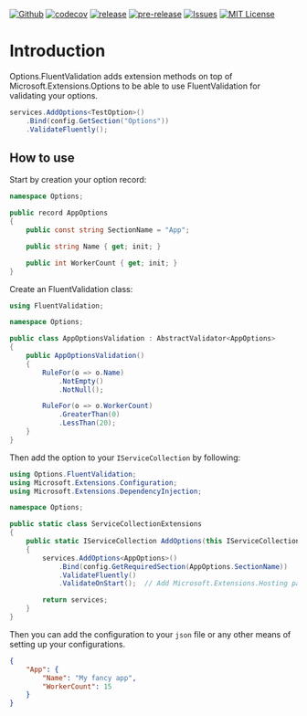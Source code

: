 [![Github][github-shield]][action-url]
[![codecov][codecov-shield]][codecov-url]
[![release][release-shield]][release-url]
[![pre-release][pre-release-shield]][release-url]
[![Issues][issues-shield]][issues-url]
[![MIT License][license-shield]][license-url]

# Introduction

Options.FluentValidation adds extension methods on top of Microsoft.Extensions.Options to be able to use FluentValidation for validating your options.

```csharp
services.AddOptions<TestOption>()
    .Bind(config.GetSection("Options"))
    .ValidateFluently();
```

## How to use

Start by creation your option record:

```csharp
namespace Options;

public record AppOptions
{
    public const string SectionName = "App";

    public string Name { get; init; }

    public int WorkerCount { get; init; }
}
```

Create an FluentValidation class:

```csharp
using FluentValidation;

namespace Options;

public class AppOptionsValidation : AbstractValidator<AppOptions>
{
    public AppOptionsValidation()
    {
        RuleFor(o => o.Name)
            .NotEmpty()
            .NotNull();

        RuleFor(o => o.WorkerCount)
            .GreaterThan(0)
            .LessThan(20);
    }
}
```

Then add the option to your `IServiceCollection` by following:

```csharp
using Options.FluentValidation;
using Microsoft.Extensions.Configuration;
using Microsoft.Extensions.DependencyInjection;

namespace Options;

public static class ServiceCollectionExtensions
{
    public static IServiceCollection AddOptions(this IServiceCollection services, IConfiguration config)
    {
        services.AddOptions<AppOptions>()
            .Bind(config.GetRequiredSection(AppOptions.SectionName))
            .ValidateFluently()
            .ValidateOnStart();  // Add Microsoft.Extensions.Hosting package

        return services;
    }
}
```

Then you can add the configuration to your `json` file or any other means of setting up your configurations.

```json
{
    "App": {
        "Name": "My fancy app",
        "WorkerCount": 15
    }
}
```

<!-- MARKDOWN LINKS & IMAGES -->
<!-- https://www.markdownguide.org/basic-syntax/#reference-style-links -->
[stars-url]: https://github.com/idarb-oss/Options.FluentValidation/stargazers

[issues-shield]: https://img.shields.io/github/issues/idarb-oss/Options.FluentValidation.svg?style=for-the-badge
[issues-url]: https://github.com/idarb-oss/Options.FluentValidation/issues

[license-shield]: https://img.shields.io/github/license/idarb-oss/Options.FluentValidation.svg?style=for-the-badge
[license-url]: https://github.com/idarb-oss/Options.FluentValidation/blob/master/LICENSE

[codecov-shield]: https://img.shields.io/codecov/c/github/idarb-oss/Options.FluentValidation/main?style=for-the-badge&token=1TU3O38DYG
[codecov-url]: https://codecov.io/gh/idarb-oss/Options.FluentValidation

[github-shield]: https://img.shields.io/github/actions/workflow/status/idarb-oss/Options.FluentValidation/dotnet.yaml?style=for-the-badge
[action-url]: https://github.com/idarb-oss/Options.FluentValidation/actions/workflows/dotnet.yaml

[release-shield]: https://img.shields.io/github/v/release/idarb-oss/Options.FluentValidation?include_prereleases&style=for-the-badge
[pre-release-shield]: https://img.shields.io/github/v/release/idarb-oss/Options.FluentValidation?include_prereleases&label=pre%20release&style=for-the-badge
[release-url]: https://github.com/idarb-oss/Options.FluentValidation/releases